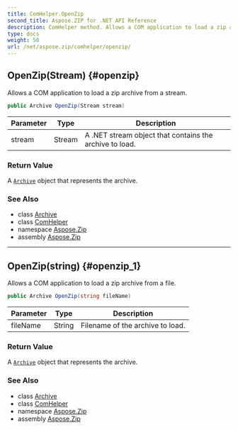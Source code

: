 ```yaml
---
title: ComHelper.OpenZip
second_title: Aspose.ZIP for .NET API Reference
description: ComHelper method. Allows a COM application to load a zip archive from a stream
type: docs
weight: 50
url: /net/aspose.zip/comhelper/openzip/
---
```

## OpenZip(Stream) {#openzip}

Allows a COM application to load a zip archive from a stream.

```csharp
public Archive OpenZip(Stream stream)
```

| Parameter | Type | Description |
| --- | --- | --- |
| stream | Stream | A .NET stream object that contains the archive to load. |

### Return Value

A [`Archive`](../../archive/) object that represents the archive.

### See Also

* class [Archive](../../archive/)
* class [ComHelper](../)
* namespace [Aspose.Zip](../../comhelper/)
* assembly [Aspose.Zip](../../../)

---

## OpenZip(string) {#openzip_1}

Allows a COM application to load a zip archive from a file.

```csharp
public Archive OpenZip(string fileName)
```

| Parameter | Type | Description |
| --- | --- | --- |
| fileName | String | Filename of the archive to load. |

### Return Value

A [`Archive`](../../archive/) object that represents the archive.

### See Also

* class [Archive](../../archive/)
* class [ComHelper](../)
* namespace [Aspose.Zip](../../comhelper/)
* assembly [Aspose.Zip](../../../)


